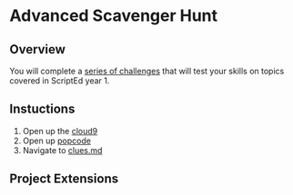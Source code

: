 # Advanced Scavenger Hunt

## Overview
You will complete a [series of challenges](clues.md) that will test your skills on topics covered in ScriptEd year 1. 

## Instuctions 
1. Open up the [cloud9](c9.io)
2. Open up [popcode](popcode.org)
3. Navigate to [clues.md](clues.md)

## Project Extensions





